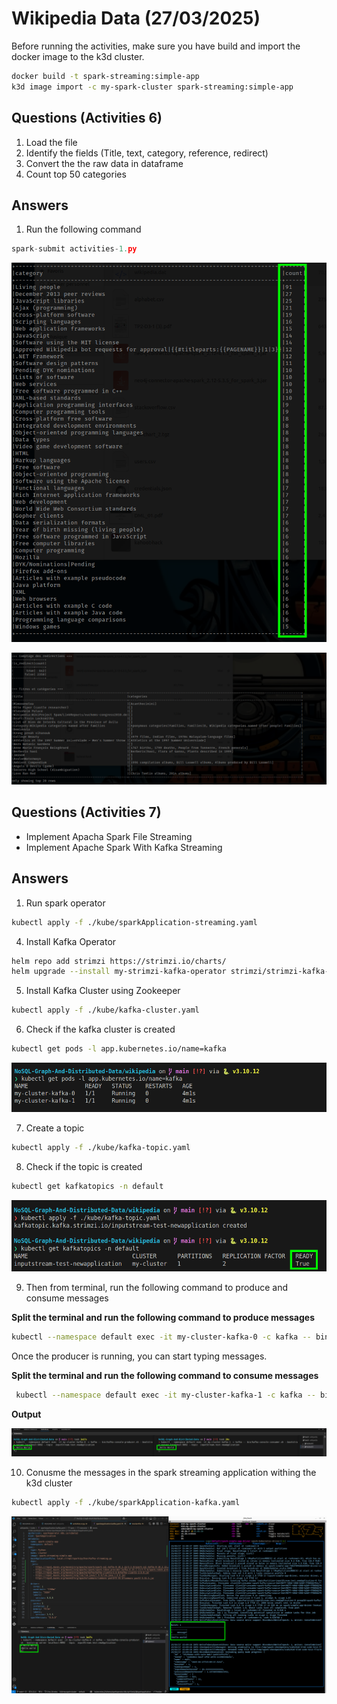 # Wikipedia Data (27/03/2025)

Before running the activities, make sure you have build and import the docker image to the k3d cluster.

```bash
docker build -t spark-streaming:simple-app 
k3d image import -c my-spark-cluster spark-streaming:simple-app
```

## Questions (Activities 6)

1. Load the file
2. Identify the fields (Title, text, category, reference, redirect)
3. Convert the the raw data in dataframe
4. Count top 50 categories


## Answers

1. Run the following command

```python
spark-submit activities-1.py
```

![image](./docs/img/activities-1.png)

![image](./docs/img/activities-2.png)


## Questions (Activities 7)

- Implement Apacha Spark File Streaming
- Implement Apache Spark With Kafka Streaming

## Answers

1. Run spark operator

```bash
kubectl apply -f ./kube/sparkApplication-streaming.yaml
```

4. Install Kafka Operator

```bash
helm repo add strimzi https://strimzi.io/charts/
helm upgrade --install my-strimzi-kafka-operator strimzi/strimzi-kafka-operator --version 0.45.0 --set fullReconciliationIntervalMs=3000 --set watchAnyNamespace=true
```

5. Install Kafka Cluster using Zookeeper

```bash
kubectl apply -f ./kube/kafka-cluster.yaml
```

6. Check if the kafka cluster is created

```bash
kubectl get pods -l app.kubernetes.io/name=kafka
```

![kafka-topic](./docs/img/activities-kafka-check.png)


7. Create a topic

```bash
kubectl apply -f ./kube/kafka-topic.yaml
```

8. Check if the topic is created

```bash
kubectl get kafkatopics -n default
```

![kafka-topic](./docs/img/activities-kafka-topic.png)


9. Then from terminal, run the following command to produce and consume messages 

**Split the terminal and run the following command to produce messages**

```bash
kubectl --namespace default exec -it my-cluster-kafka-0 -c kafka -- bin/kafka-console-producer.sh --bootstrap-server localhost:9092 --topic  inputStream.test.newApplication
```

Once the producer is running, you can start typing messages.

**Split the terminal and run the following command to consume messages**

```bash
 kubectl --namespace default exec -it my-cluster-kafka-1 -c kafka -- bin/kafka-console-consumer.sh --bootstrap-server localhost:9092 --topic  inputStream.test.newApplication
```

**Output** 

![kafka-topic](./docs/img/activities-kafka-producer-consumer-shell.png)

10. Conusme the messages in the spark streaming application withing the k3d cluster

```bash
kubectl apply -f ./kube/sparkApplication-kafka.yaml
```

![kafka-producer](./docs/img/activities-kafka-producer.png)


